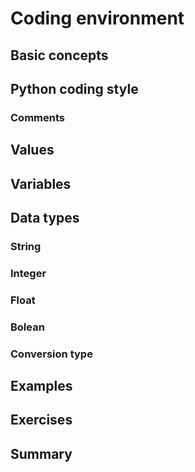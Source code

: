 # Coding environment

## Basic concepts

## Python coding style

### Comments

## Values

## Variables

## Data types

### String

### Integer

### Float

### Bolean

### Conversion type

## Examples

## Exercises

## Summary

